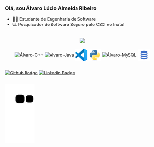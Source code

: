 ### Olá, sou Álvaro Lúcio Almeida Ribeiro

- 👨‍🎓 Estudante de Engenharia de Software
- 💻 Pesquisador de Software Seguro pelo CS&I no Inatel

## 

<div align="center">
  <img height = "center" src="https://github-readme-stats.vercel.app/api?username=alvarolucioribeiro&show_icons=true&theme=bluesky&count_private=true&include_all_commits=true" />
</div>
<div style="display: inline_block"><br>
  
 <div align="center">
 <img align = "center" alt="Álvaro-C++" height="40" width="40" src="https://github.com/isocpp/logos/blob/master/cpp_logo.svg">
 <img align = "center" alt="Álvaro-Java" height="40" width="40" src="https://cdn.jsdelivr.net/gh/devicons/devicon/icons/java/java-original-wordmark.svg"> 
 <img align = "center" alt="Álvaro-VSCode" height="40" width="40" src="https://raw.githubusercontent.com/github/explore/80688e429a7d4ef2fca1e82350fe8e3517d3494d/topics/visual-studio-code/visual-studio-code.png">
 <img align = "center" alt="Álvaro-Python" height="40" width="40" src="https://raw.githubusercontent.com/devicons/devicon/master/icons/python/python-original.svg">
 <img align = "center" alt="Álvaro-MySQL" height="40" width="40" src="https://cdn.jsdelivr.net/gh/devicons/devicon/icons/mysql/mysql-original-wordmark.svg">
 <img align = "center" alt="Álvaro-SQL" height="40" width="40" src="https://raw.githubusercontent.com/github/explore/80688e429a7d4ef2fca1e82350fe8e3517d3494d/topics/sql/sql.png" />
  </div> 
  
 ## 
  
 [![Github Badge](https://img.shields.io/badge/-Github-000?style=flat-square&logo=Github&logoColor=white&link=https://github.com/AlvaroLucioRibeiro)](https://github.com/AlvaroLucioRibeiro)
[![Linkedin Badge](https://img.shields.io/badge/-LinkedIn-blue?style=flat-square&logo=Linkedin&logoColor=white&link=https://www.linkedin.com/in/alvaro-lucio-almeida-ribeiro/)](https://www.linkedin.com/in/alvaro-lucio-almeida-ribeiro/)
 
  
  ##
  
   ![Snake animation](https://github.com/AlvaroLucioRibeiro/AlvaroLucioRibeiro/blob/output/github-contribution-grid-snake.svg)

  </div>

